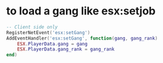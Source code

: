 # to load a gang like esx:setjob

```lua
-- Client side only
RegisterNetEvent('esx:setGang')
AddEventHandler('esx:setGang', function(gang, gang_rank)
	ESX.PlayerData.gang = gang
    ESX.PlayerData.gang_rank = gang_rank
end)
```